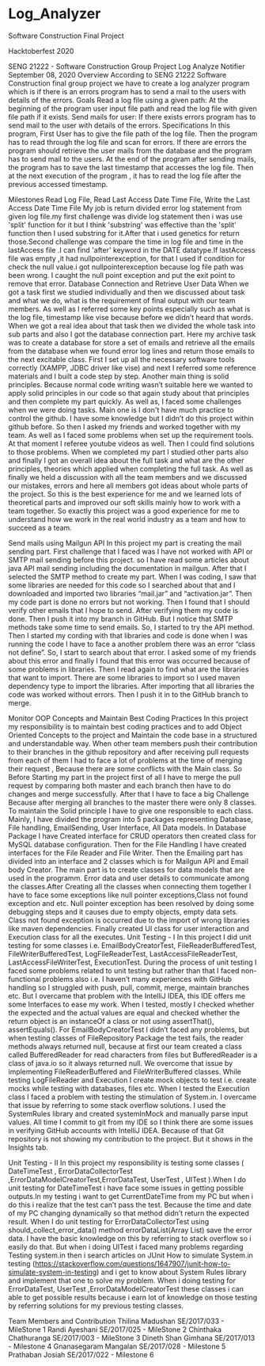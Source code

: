# Log_Analyzer 
Software Construction Final Project

Hacktoberfest 2020

SENG 21222 - Software Construction
Group Project
Log Analyze Notifier
September 08, 2020
Overview
According to SENG 21222 Software Construction final group project we have to create a log analyzer program which is if there is an errors program has to send a mail to the users with details of the errors. 
Goals
Read a log file using a given path: At the beginning of the program user input file path and read the log file with given file path if it exists.
Send mails for user: If there exists errors program has to send mail to the user with details of the errors.
Specifications
In this program, First User has to give the file path of the log file. Then the program has to read through the log file and scan for errors. If there are errors the program should retrieve the user mails from the database and the program has to send mail to the users. At the end of the program after sending mails, the program has to save the last timestamp that accesses the log file. Then at the next execution of the program , it has to  read the log file after the previous accessed timestamp.

Milestones
Read Log File, Read Last Access Date Time File, Write the Last Access Date Time File
My job is return divided error log statement from given log file.my first challenge was divide log statement then i was use 'split' function for it but I think 'substring' was effective than the 'split' function then I used substring for it.After that i used genetics for return those.Second challenge was compare the time in log file and time in the lastAccess file .I can find 'after' keyword in the DATE datatype.If lastAccess file was empty ,it had nullpointerexception,  for that I used if condition for check the null value.i got nullpointerexception because log file path was been wrong. I caught the null point exception and put the exit point to remove that error.
Database Connection and Retrieve User Data
When we got a task first we studied individually and then we discussed about task and what we do, what is the requirement of final output with our team members. As well as I referred some key points especially such as what is the log file, timestamp like vise because before we didn’t heard that words. When we got a real idea about that task then we divided the whole task into sub parts and also I got the database connection part. Here my archive task was to create a database for store a set of emails and retrieve all the emails from the database when we found error log lines and return those emails to the next excitable class.
First I set up all the necessary software tools correctly (XAMPP, JDBC driver like vise) and next I referred some reference materials and I built a code step by step. Another main thing is solid principles. Because normal code writing wasn’t suitable here we wanted to apply solid principles in our code so that again study about that principles and then complete my part quickly.
As well as, I faced some challenges when we were doing tasks. Main one is I don't have much practice to control the github. I have some knowledge but I didn’t do this project within github before. So then I asked my friends and worked together with my team. As well as I faced some problems when set up the requirement tools. At that moment I referee youtube videos as well. Then I could find solutions to those problems.
When we completed my part I studied other parts also and finally I got an overall idea about the full task and what are the other principles, theories which applied when completing the full task. As well as finally we held a discussion with all the team members and we discussed our mistakes, errors and here all members got ideas about whole parts of the project. So this is the best experience for me and we learned lots of theoretical parts and improved our soft skills mainly how to work with a team together. So exactly this project was a good experience for me to understand how we work in the real world industry as a team and how to succeed as a team.

Send mails using Mailgun API
In this project my part is creating the mail sending part. First challenge that I faced was I have not worked with API or SMTP mail sending before this project. so I have read some articles about java API mail sending including the documentation in mailgun. After that I selected the SMTP method to create my part. When I was coding, I saw that some libraries are needed for this code so I searched about that and I downloaded and imported two libraries “mail.jar” and “activation.jar”. Then my code part is done no errors but not working. Then I found that I should verify other emails that I hope to send. After verifying them my code is done. Then I push it into my branch in GitHub. But I notice that SMTP methods take some time to send emails. So, I started to try the API method.
Then I started my cording with that libraries and code is done when I was running the code I have to face a another problem there was an error “class not define”. So, I start to search about that error. I asked some of my friends about this error and finally I found that this error was occurred because of some problems in libraries. Then I read again to find what are the libraries that want to import. There are some libraries to import so I used maven dependency type to import the libraries. After importing that all libraries the code was worked without errors. Then I push it in to the GitHub branch to merge.

Monitor OOP Concepts and Maintain Best Coding Practices
In this project my responsibility is to maintain best coding practices and to add Object Oriented Concepts to the project and Maintain the code base in a structured and understandable way. When other team members push their contribution to their branches in the github repository and after receiving pull requests from each of them I had to face a lot of problems at the time of merging their request , Because there are some conflicts with the Main class. So Before Starting my part in the project first of all I have to merge the pull request by comparing both master and each branch then have to do changes and merge successfully.
After that I have to face a big Challenge Because after merging all branches to the master there were only 8 classes. To maintain the Solid principle I have to give one responsible to each class. Mainly, I have divided the program into 5 packages representing Database, File handling, EmailSending, User Interface, All Data models. In Database Package I have Created interface for CRUD operators then created class for MySQL database configuration. 
Then for the File Handling I have created interfaces for the File Reader and File Writer. Then the Emailing part has divided into an interface and 2 classes which is for Mailgun API and Email body Creator. 
The main part is to create classes for data models that are used in the programm. Error data and user details to communicate among the classes.After Creating all the classes when connecting them together I have to face some exceptions like null pointer exceptions,Class not found exception and etc. Null pointer exception has been resolved by doing some debugging steps and it causes due to empty objects, empty data sets. Class not found exception is occurred due to the import of wrong libraries like maven dependencies. Finally created UI class for user interaction and Execution class for all the executes. 
Unit Testing - I
In this project I did unit testing for some classes i.e. EmailBodyCreatorTest, FileReaderBufferedTest, FileWriterBufferedTest,  LogFileReaderTest, LastAccessFileReaderTest, LastAccessFileWriterTest, ExecutionTest. 
During the process of unit testing I faced some problems related to unit testing but rather than that I faced non-functional problems also i.e. I haven’t many experiences with GitHub handling so I struggled with push, pull, commit, merge, maintain branches etc. But I overcame that problem with the IntelliJ IDEA, this IDE offers me some Interfaces to ease my work.
When I tested, mostly I checked whether the expected and the actual values are equal and checked whether the return object is an instanceOf a class or not using assertThat(), assertEquals(). For EmailBodyCreatorTest I didn’t faced any problems, but when testing classes of FileRepository Package the test fails, the reader methods always returned null, because at first our team created a class called BufferedReader for read characters from files but BufferedReader is a class of java.io so it always returned null. We overcome that issue by implementing FileReaderBuffered and FileWriterBuffered classes. 
While testing LogFileReader and Execution I create mock objects to test i.e. create mocks while testing with databases, files etc. When I tested the Execution class I faced a problem with testing the stimulation of  System.in. I overcame that issue by referring to some stack overflow solutions. I used the SystemRules library and  created systemInMock and manually parse input values.
All time I commit to git from my IDE so I think there are some issues in verifying GitHub  accounts with IntelliJ IDEA. Because of that Git repository is not showing my contribution to the project. But it shows in the Insights tab.

Unit Testing - II
In this project my responsibility is testing some classes ( DateTimeTest , ErrorDataCollectorTest ,ErrorDataModelCreatorTest,ErrorDataTest, UserTest , UITest ).When I do unit testing for DateTimeTest i have face some issues in getting possible outputs.In my testing i want to get CurrentDateTime from my PC but when i do this i realize that  the test can’t pass the test. Because the time and date of my PC changing dynamically so that method didn’t return  the expected result.
When I do unit testing for ErrorDataCollectorTest using  should_collect_error_data() method errorDataList(Array List) save the error data. I have the basic knowledge on this by referring to stack overflow so i easily do that. But when i doing UITest i faced many problems regarding Testing system.in then i search articles on  JUnit How to simulate System.in testing (https://stackoverflow.com/questions/1647907/junit-how-to-simulate-system-in-testing) and i get to know about System Rules library and implement that one to solve my problem. 
When i doing testing for  ErrorDataTest, UserTest ,ErrorDataModelCreatorTest these classes i can able to get possible results because i earn lot of knowledge on those testing by referring solutions for my previous testing classes.




Team Members and Contribution
Thilina Madushan SE/2017/033 - MileStone 1
Randi Ayeshani SE/2017/025 - MileStone 2
Chinthaka Chathuranga SE/2017/003 - MileStone 3
Dineth Shan Gimhana SE/2017/013 - Milestone 4
Gnanasegaram Mangalan SE/2017/028 - Milestone 5
Prathaban Josiah SE/2017/022 - Milestone 6



